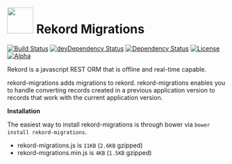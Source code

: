 # <img src="https://raw.githubusercontent.com/Rekord/rekord/master/images/rekord-color.png" width="60"> Rekord Migrations

[![Build Status](https://travis-ci.org/Rekord/rekord-migrations.svg?branch=master)](https://travis-ci.org/Rekord/rekord-migrations)
[![devDependency Status](https://david-dm.org/Rekord/rekord-migrations/dev-status.svg)](https://david-dm.org/Rekord/rekord-migrations#info=devDependencies)
[![Dependency Status](https://david-dm.org/Rekord/rekord-migrations.svg)](https://david-dm.org/Rekord/rekord-migrations)
[![License](https://img.shields.io/badge/license-MIT-blue.svg)](https://github.com/Rekord/rekord-migrations/blob/master/LICENSE)
[![Alpha](https://img.shields.io/badge/State-Alpha-orange.svg)]()

Rekord is a javascript REST ORM that is offline and real-time capable.

rekord-migrations adds migrations to rekord. rekord-migrations enables you to
handle converting records created in a previous application version to records
that work with the current application version.

**Installation**

The easiest way to install rekord-migrations is through bower via `bower install rekord-migrations`.

- rekord-migrations.js is `11KB` (`2.6KB` gzipped)
- rekord-migrations.min.js is `4KB` (`1.5KB` gzipped)
